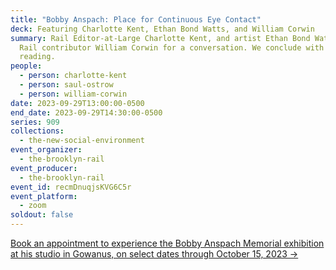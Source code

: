 ```yaml
---
title: "Bobby Anspach: Place for Continuous Eye Contact"
deck: Featuring Charlotte Kent, Ethan Bond Watts, and William Corwin
summary: Rail Editor-at-Large Charlotte Kent, and artist Ethan Bond Watts join
  Rail contributor William Corwin for a conversation. We conclude with a poetry
  reading.
people:
  - person: charlotte-kent
  - person: saul-ostrow
  - person: william-corwin
date: 2023-09-29T13:00:00-0500
end_date: 2023-09-29T14:30:00-0500
series: 909
collections:
  - the-new-social-environment
event_organizer:
  - the-brooklyn-rail
event_producer:
  - the-brooklyn-rail
event_id: recmDnuqjsKVG6C5r
event_platform:
  - zoom
soldout: false
---
```

[B﻿ook an appointment to experience the Bobby Anspach Memorial exhibition at his studio in Gowanus, on select dates through October 15, 2023 → ](https://calendly.com/bobbyanspachmemorial/experience?month=2023-09)